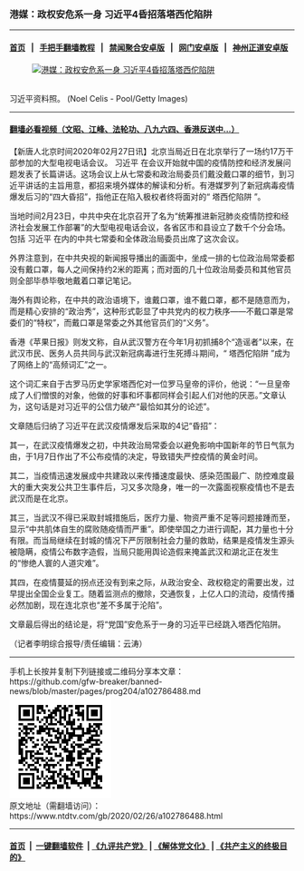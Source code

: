 ### 港媒：政权安危系一身  习近平4昏招落塔西佗陷阱
------------------------

#### [首页](https://github.com/gfw-breaker/banned-news/blob/master/README.md) &nbsp;&nbsp;|&nbsp;&nbsp; [手把手翻墙教程](https://github.com/gfw-breaker/guides/wiki) &nbsp;&nbsp;|&nbsp;&nbsp; [禁闻聚合安卓版](https://github.com/gfw-breaker/bn-android) &nbsp;&nbsp;|&nbsp;&nbsp; [网门安卓版](https://github.com/oGate2/oGate) &nbsp;&nbsp;|&nbsp;&nbsp; [神州正道安卓版](https://github.com/SzzdOgate/update) 



<div><div class="featured_image">
 <a href="https://i.ntdtv.com/assets/uploads/2020/02/GettyImages-1185990662.jpg" target="_blank">
  <figure>
   <img alt="港媒：政权安危系一身  习近平4昏招落塔西佗陷阱" src="https://i.ntdtv.com/assets/uploads/2020/02/GettyImages-1185990662-800x450.jpg"/>
  </figure><br/>
 </a>
 <span class="caption">
  习近平资料照。 (Noel Celis - Pool/Getty Images)
 </span>
</div>
</div><hr/>

#### [翻墙必看视频（文昭、江峰、法轮功、八九六四、香港反送中...）](https://github.com/gfw-breaker/banned-news/blob/master/pages/link3.md)

<div><div class="post_content" itemprop="articleBody">
 <p>
  【新唐人北京时间2020年02月27日讯】北京当局近日在北京举行了一场约17万干部参加的大型电视电话会议。
  <ok href="https://www.ntdtv.com/gb/习近平.htm">
   习近平
  </ok>
  在会议开始就中国的疫情防控和经济发展问题发表了长篇讲话。这场会议上从七常委和政治局委员们戴没戴口罩的细节，到习近平讲话的主旨用意，都招来境外媒体的解读和分析。有港媒罗列了新冠病毒疫情爆发后习的“四大昏招”，指他正在陷入极权者终将面对的“
  <ok href="https://www.ntdtv.com/gb/塔西佗陷阱.htm">
   塔西佗陷阱
  </ok>
  ”。
 </p>
 <p>
  当地时间2月23日，中共中央在北京召开了名为“统筹推进新冠肺炎疫情防控和经济社会发展工作部署”的大型电视电话会议，各省区市和县设立了数千个分会场。包括
  <ok href="https://www.ntdtv.com/gb/习近平.htm">
   习近平
  </ok>
  在内的中共七常委和全体政治局委员出席了这次会议。
 </p>
 <p>
  外界注意到，在中共央视的新闻报导播出的画面中，坐成一排的七位政治局常委都没有戴口罩，每人之间保持约2米的距离；而对面的几十位政治局委员和其他官员则全部毕恭毕敬地戴着口罩记笔记。
 </p>
 <p>
  海外有舆论称，在中共的政治语境下，谁戴口罩，谁不戴口罩，都不是随意而为，而是精心安排的“政治秀”，这种形式彰显了中共党内的权力秩序——不戴口罩是常委们的“特权”，而戴口罩是常委之外其他官员们的“义务”。
 </p>
 <p>
  香港《苹果日报》则发文称，自从武汉警方在今年1月初抓捕8个“造谣者”以来，在武汉市民、医务人员共同与武汉新冠病毒进行生死搏斗期间，“
  <ok href="https://www.ntdtv.com/gb/塔西佗陷阱.htm">
   塔西佗陷阱
  </ok>
  ”成为了网络上的“高频词汇”之一。
 </p>
 <p>
  这个词汇来自于古罗马历史学家塔西佗对一位罗马皇帝的评价，他说：“一旦皇帝成了人们憎恨的对象，他做的好事和坏事都同样会引起人们对他的厌恶。”文章认为，这句话是对习近平的公信力破产“最恰如其分的论述”。
 </p>
 <p>
  文章随后归纳了习近平在武汉疫情爆发后采取的4记“昏招”：
 </p>
 <p>
  其一，在武汉疫情爆发之初，中共政治局常委会以避免影响中国新年的节日气氛为由，于1月7日作出了不公布疫情的决定，导致错失严控疫情的黄金时间。
 </p>
 <p>
  其二，当疫情迅速发展成中共建政以来传播速度最快、感染范围最广、防控难度最大的重大突发公共卫生事件后，习又多次隐身，唯一的一次露面视察疫情也不是去武汉而是在北京。
 </p>
 <p>
  其三，当武汉不得已采取封城措施后，医疗力量、物资严重不足等问题接踵而至，显示“中共肌体自生的腐败随疫情而严重”。即使举国之力进行调配，其力量也十分有限。而当局继续在封城的情况下严厉限制社会力量的救助，结果是疫情发生源头被隐瞒，疫情公布数字造假，当局只能用舆论造假来掩盖武汉和湖北正在发生的“惨绝人寰的人道灾难”。
 </p>
 <p>
  其四，在疫情蔓延的拐点还没有到来之际，从政治安全、政权稳定的需要出发，过早提出全国企业复工。随着监测点的撤除，交通恢复，上亿人口的流动，疫情传播必然加剧，现在连北京也“差不多属于沦陷”。
 </p>
 <p>
  文章最后得出的结论是，将“党国”安危系于一身的习近平已经跳入塔西佗陷阱。
 </p>
 <p>
  （记者李明综合报导/责任编辑：云涛）
 </p>
 <div class="single_ad">
 </div>
</div>
</div>
<hr/>
手机上长按并复制下列链接或二维码分享本文章：<br/>
https://github.com/gfw-breaker/banned-news/blob/master/pages/prog204/a102786488.md <br/>
<a href='https://github.com/gfw-breaker/banned-news/blob/master/pages/prog204/a102786488.md'><img src='https://github.com/gfw-breaker/banned-news/blob/master/pages/prog204/a102786488.md.png'/></a> <br/>
原文地址（需翻墙访问）：https://www.ntdtv.com/gb/2020/02/26/a102786488.html


------------------------
#### [首页](https://github.com/gfw-breaker/banned-news/blob/master/README.md) &nbsp;|&nbsp; [一键翻墙软件](https://github.com/gfw-breaker/nogfw/blob/master/README.md) &nbsp;| [《九评共产党》](https://github.com/gfw-breaker/9ping.md/blob/master/README.md#九评之一评共产党是什么) | [《解体党文化》](https://github.com/gfw-breaker/jtdwh.md/blob/master/README.md) | [《共产主义的终极目的》](https://github.com/gfw-breaker/gczydzjmd.md/blob/master/README.md)


<img src='http://gfw-breaker.win/banned-news/pages/prog204/a102786488.md' width='0px' height='0px'/>
